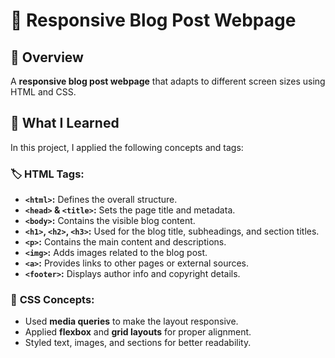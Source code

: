 # 📝 Responsive Blog Post Webpage

## 📝 Overview  
A **responsive blog post webpage** that adapts to different screen sizes using HTML and CSS.

## 🚀 What I Learned  
In this project, I applied the following concepts and tags:  

### 🏷️ **HTML Tags:**  
- **`<html>`:** Defines the overall structure.  
- **`<head>` & `<title>`:** Sets the page title and metadata.  
- **`<body>`:** Contains the visible blog content.  
- **`<h1>`, `<h2>`, `<h3>`:** Used for the blog title, subheadings, and section titles.  
- **`<p>`:** Contains the main content and descriptions.  
- **`<img>`:** Adds images related to the blog post.  
- **`<a>`:** Provides links to other pages or external sources.  
- **`<footer>`:** Displays author info and copyright details.  

### 🎨 **CSS Concepts:**  
- Used **media queries** to make the layout responsive.  
- Applied **flexbox** and **grid layouts** for proper alignment.  
- Styled text, images, and sections for better readability.  
